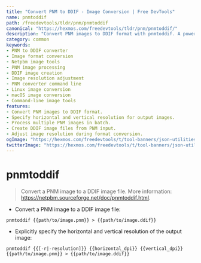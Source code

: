 ```yaml
---
title: "Convert PNM to DDIF - Image Conversion | Free DevTools"
name: pnmtoddif
path: /freedevtools/tldr/pnm/pnmtoddif
canonical: "https://hexmos.com/freedevtools/tldr/pnm/pnmtoddif/"
description: "Convert PNM images to DDIF format with pnmtoddif. A powerful image converter for batch processing and resolution adjustments. Free online tool, no registration required."
category: common
keywords:
- PNM to DDIF converter
- Image format conversion
- Netpbm image tools
- PNM image processing
- DDIF image creation
- Image resolution adjustment
- PNM converter command line
- Linux image conversion
- macOS image conversion
- Command-line image tools
features:
- Convert PNM images to DDIF format.
- Specify horizontal and vertical resolution for output images.
- Process multiple PNM images in batch.
- Create DDIF image files from PNM input.
- Adjust image resolution during format conversion.
ogImage: "https://hexmos.com/freedevtools/t/tool-banners/json-utilities-banner.png"
twitterImage: "https://hexmos.com/freedevtools/t/tool-banners/json-utilities-banner.png"
---
```


# pnmtoddif

> Convert a PNM image to a DDIF image file.
> More information: <https://netpbm.sourceforge.net/doc/pnmtoddif.html>.

- Convert a PNM image to a DDIF image file:

`pnmtoddif {{path/to/image.pnm}} > {{path/to/image.ddif}}`

- Explicitly specify the horizontal and vertical resolution of the output image:

`pnmtoddif {{[-r|-resolution]}} {{horizontal_dpi}} {{vertical_dpi}} {{path/to/image.pnm}} > {{path/to/image.ddif}}`
